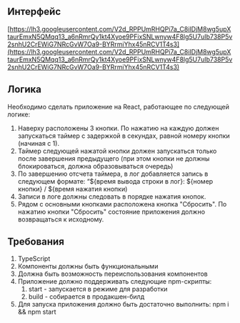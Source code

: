 ## Интерфейс

[https://lh3.googleusercontent.com/V2d_RPPUmRHQPi7a_C8iIDjM8wg5upXtaurEmxN5QMqq13_a6nRmrQy1kt4Xyoe9PFixSNLwnyw4F8lg5U7uIb738P5v2snhU2CrEWiG7NRcGvW7Oa9-BYRrmiYhx45nRCV1T4s3](https://lh3.googleusercontent.com/V2d_RPPUmRHQPi7a_C8iIDjM8wg5upXtaurEmxN5QMqq13_a6nRmrQy1kt4Xyoe9PFixSNLwnyw4F8lg5U7uIb738P5v2snhU2CrEWiG7NRcGvW7Oa9-BYRrmiYhx45nRCV1T4s3)

## Логика

Необходимо сделать приложение на React, работающее по следующей логике:

1. Наверху расположены 3 кнопки. По нажатию на каждую должен запускаться таймер с задержкой в секундах, равной номеру кнопки (начиная с 1).
2. Таймер следующей нажатой кнопки должен запускаться только после завершения предыдущего (при этом кнопки не должны блокироваться, должна образовываться очередь)
3. По завершению отсчета таймера, в лог добавляется запись в следующем формате: “${время вывода строки в лог}: ${номер кнопки} / \${время нажатия кнопки)
4. Записи в логе должны следовать в порядке нажатия кнопок.
5. Рядом с основными кнопками расположена кнопка "Сбросить". По нажатию кнопки "Сбросить" состояние приложения должно возвращаться к исходному.

## Требования

1. TypeScript
2. Компоненты должны быть функциональными
3. Должна быть возможность переиспользования компонентов
4. Приложение должно поддерживать следующие npm-скрипты:
   1. start - запускается в режиме для разработки
   2. build - собирается в продакшен-билд
5. Для запуска приложения должно быть достаточно выполнить: npm i && npm start
